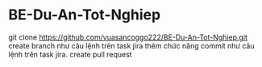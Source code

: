 # BE-Du-An-Tot-Nghiep
git clone https://github.com/vuasancoggo222/BE-Du-An-Tot-Nghiep.git
create branch như câu lệnh trên task jira
thêm chức năng
commit như câu lệnh trên task jira.
create pull request
